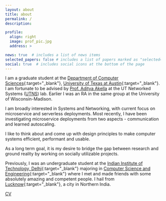 ```yaml
---
layout: about
title: about
permalink: /
description: 

profile:
  align: right
  image: prof_pic.jpg
  address: >

news: true  # includes a list of news items
selected_papers: false # includes a list of papers marked as "selected={true}"
social: true  # includes social icons at the bottom of the page
---
```


I am a graduate student at the [Department of Computer Sciences](https://cs.utexas.edu){:target="_blank"}, [University of Texas at Austin](https://utexas.edu){:target="_blank"}.
I am fortunate to be advised by [Prof. Aditya Akella](https://www.cs.utexas.edu/~akella/) at the UT Networked Systems ([UTNS](https://utns.cs.utexas.edu/)) lab.
Earlier I was an RA in the same group at the University of Wisconsin-Madison.  

I am broadly interested in Systems and Networking, with current focus on microservice and serverless deployments. Most recently, I have been investigating microservice deployments from two aspects - communication and learned autoscaling.  

I like to think about and come up with design principles to make computer systems efficient, performant and usable.
<!-- I'm fascinated by questions such as "Can we bring datacenter-like capabilities to the end-users?" or "What are the fundamental constraints in the networked systems we use?". -->
As a long term goal, it is my desire to bridge the gap between research and ground reality by working on socially utilizable projects.

Previously, I was an undergraduate student at the [Indian Institute of Technology, Delhi](https://home.iitd.ac.in/){:target="_blank"} majoring in [Computer Science and Engineering](https://cse.iitd.ac.in){:target="_blank"} where I met and made friends with some absolutely amazing and competent people. I hail from [Lucknow](https://goo.gl/maps/yNiHPh9WgNbjwPeH9){:target="_blank"}, a city in Northern India.

<!-- **_I am actively seeking internships for Summer 2022._** -->

[CV](assets/pdf/ds_resume.pdf)
